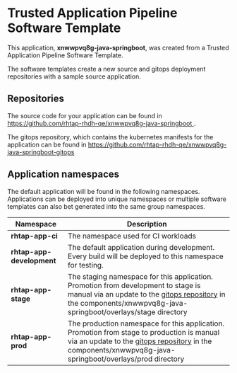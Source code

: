# Trusted Application Pipeline Software Template

This application, **xnwwpvq8g-java-springboot**, was created from a Trusted Application Pipeline Software Template.

The software templates create a new source and gitops deployment repositories with a sample source application. 

## Repositories

The source code for your application can be found in [https://github.com/rhtap-rhdh-qe/xnwwpvq8g-java-springboot ](https://github.com/rhtap-rhdh-qe/xnwwpvq8g-java-springboot ).
 
The gitops repository, which contains the kubernetes manifests for the application can be found in 
[https://github.com/rhtap-rhdh-qe/xnwwpvq8g-java-springboot-gitops ](https://github.com/rhtap-rhdh-qe/xnwwpvq8g-java-springboot-gitops ) 

## Application namespaces 

The default application will be found in the following namespaces. Applications can be deployed into unique namespaces or multiple software templates can also bet generated into the same group namespaces.  

|  Namespace   |  Description   |  
| -------- | -------- |
| **rhtap-app-ci** | The namespace used for CI workloads |
| **rhtap-app-development** | The default application during development. Every build will be deployed to this namespace for testing. |
| **rhtap-app-stage** | The staging namespace for this application. Promotion from development to stage is manual via an update to the [gitops repository](https://github.com/rhtap-rhdh-qe/xnwwpvq8g-java-springboot-gitops ) in the components/xnwwpvq8g-java-springboot/overlays/stage directory |
| **rhtap-app-prod** | The production namespace for this application. Promotion from stage to production is manual via an update to the [gitops repository](https://github.com/rhtap-rhdh-qe/xnwwpvq8g-java-springboot-gitops ) in the components/xnwwpvq8g-java-springboot/overlays/prod directory |